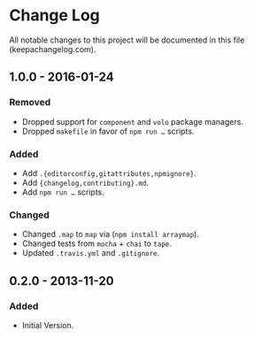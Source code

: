 # Change Log
All notable changes to this project will be documented in this file (keepachangelog.com).

## 1.0.0 - 2016-01-24
### Removed
- Dropped support for `component` and `volo` package managers.
- Dropped `makefile` in favor of `npm run …` scripts.

### Added
- Add `.{editorconfig,gitattributes,npmignore}`.
- Add `{changelog,contributing}.md`.
- Add `npm run …` scripts.

### Changed
- Changed `.map` to `map` via (`npm install arraymap`).
- Changed tests from `mocha` + `chai` to `tape`.
- Updated `.travis.yml` and `.gitignore`.

## 0.2.0 - 2013-11-20
### Added
- Initial Version.
